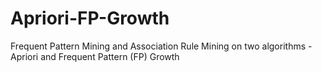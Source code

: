 # Apriori-FP-Growth
Frequent Pattern Mining and Association Rule Mining on two algorithms - Apriori and Frequent Pattern (FP) Growth

